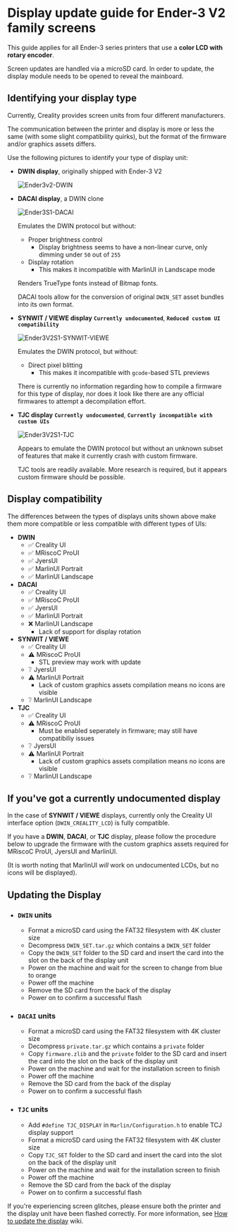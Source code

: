 # Display update guide for Ender-3 V2 family screens

This guide applies for all Ender-3 series printers that use a **color LCD with rotary encoder**.

Screen updates are handled via a microSD card. In order to update, the display module needs to be opened to reveal the mainboard.

## **Identifying your display type**

Currently, Creality provides screen units from four different manufacturers.

The communication between the printer and display is more or less the same (with some slight compatibility quirks), but the format of the firmware and/or graphics assets differs.

Use the following pictures to identify your type of display unit:

* **DWIN display**, originally shipped with Ender-3 V2

    ![Ender3v2-DWIN](https://user-images.githubusercontent.com/2745567/156829365-a58a3afc-77e3-40b9-9e16-5edfe3073de8.jpg)

* **DACAI display**, a DWIN clone

    ![Ender3S1-DACAI](https://user-images.githubusercontent.com/2745567/156829472-2c38a4ab-bdde-4c21-b78f-a30692c96500.jpg)

    Emulates the DWIN protocol but without:
    * Proper brightness control
        * Display brightness seems to have a non-linear curve, only dimming under `50` out of `255`
    * Display rotation
        * This makes it incompatible with MarlinUI in Landscape mode

    Renders TrueType fonts instead of Bitmap fonts.

    DACAI tools allow for the conversion of original `DWIN_SET` asset bundles into its own format.

* **SYNWIT / VIEWE display** **`Currently undocumented`**, **`Reduced custom UI compatibility`**

    ![Ender3V2S1-SYNWIT-VIEWE](https://user-images.githubusercontent.com/2745567/209407402-25053f01-6a5d-4c76-90c8-da5aec43100c.png)

    Emulates the DWIN protocol, but without:
    * Direct pixel blitting
        * This makes it incompatible with `gcode`-based STL previews

    There is currently no information regarding how to compile a firmware for this type of display, nor does it look like there are any official firmwares to attempt a decompilation effort.

* **TJC display** **`Currently undocumented`**, **`Currently incompatible with custom UIs`**

    ![Ender3V2S1-TJC](https://user-images.githubusercontent.com/2745567/206931166-24185525-e377-472e-9bed-37a39aab24fb.jpg)

    Appears to emulate the DWIN protocol but without an unknown subset of features that make it currently crash with custom firmware.

    TJC tools are readily available. More research is required, but it appears custom firmware should be possible.

## **Display compatibility**

The differences between the types of displays units shown above make them more compatible or less compatible with different types of UIs:

* **DWIN**
    * ✅ Creality UI
    * ✅ MRiscoC ProUI
    * ✅ JyersUI
    * ✅ MarlinUI Portrait
    * ✅ MarlinUI Landscape
* **DACAI**
    * ✅ Creality UI
    * ✅ MRiscoC ProUI
    * ✅ JyersUI
    * ✅ MarlinUI Portrait
    * ❌ MarlinUI Landscape
        * Lack of support for display rotation
* **SYNWIT / VIEWE**
    * ✅ Creality UI
    * ⚠️ MRiscoC ProUI
        * STL preview may work with update
    * ❔ JyersUI
    * ⚠️ MarlinUI Portrait
        * Lack of custom graphics assets compilation means no icons are visible
    * ❔ MarlinUI Landscape
* **TJC**
    * ✅ Creality UI
    * ⚠️ MRiscoC ProUI
        * Must be enabled seperately in firmware; may still have compatibiliy issues
    * ❔ JyersUI
    * ⚠️ MarlinUI Portrait
        * Lack of custom graphics assets compilation means no icons are visible
    * ❔ MarlinUI Landscape

## **If you've got a currently undocumented display**

In the case of **SYNWIT / VIEWE** displays, currently only the Creality UI interface option (`DWIN_CREALITY_LCD`) is fully compatible.

If you have a **DWIN**, **DACAI**, or **TJC**  display, please follow the procedure below to upgrade the firmware with the custom graphics assets required for MRiscoC ProUI, JyersUI and MarlinUI.

(It is worth noting that MarlinUI _will_ work on undocumented LCDs, but no icons will be displayed).

## **Updating the Display**

* ### `DWIN` units
    - Format a microSD card using the FAT32 filesystem with 4K cluster size
    - Decompress `DWIN_SET.tar.gz` which contains a `DWIN_SET` folder
    - Copy the `DWIN_SET` folder to the SD card and insert the card into the slot on the back of the display unit
    - Power on the machine and wait for the screen to change from blue to orange
    - Power off the machine
    - Remove the SD card from the back of the display
    - Power on to confirm a successful flash
* ### `DACAI` units
    - Format a microSD card using the FAT32 filesystem with 4K cluster size
    - Decompress `private.tar.gz` which contains a `private` folder
    - Copy `firmware.zlib` and the `private` folder to the SD card and insert the card into the slot on the back of the display unit
    - Power on the machine and wait for the installation screen to finish
    - Power off the machine
    - Remove the SD card from the back of the display
    - Power on to confirm a successful flash
* ### `TJC` units
    - Add `#define TJC_DISPLAY` in `Marlin/Configuration.h` to enable TCJ display support
    - Format a microSD card using the FAT32 filesystem with 4K cluster size
    - Copy `TJC_SET` folder to the SD card and insert the card into the slot on the back of the display unit
    - Power on the machine and wait for the installation screen to finish
    - Power off the machine
    - Remove the SD card from the back of the display
    - Power on to confirm a successful flash

If you're experiencing screen glitches, please ensure both the printer and the display unit have been flashed correctly. For more information, see [How to update the display](https://github.com/mriscoc/Ender3V2S1/wiki/How-to-update-the-display) wiki.
